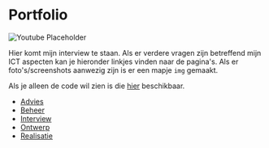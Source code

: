# Portfolio

![Youtube Placeholder](https://placehold.it/240x160)

Hier komt mijn interview te staan. Als er verdere vragen zijn betreffend mijn ICT aspecten kan je hieronder linkjes vinden naar de pagina's. Als er foto's/screenshots aanwezig zijn is er een mapje `img` gemaakt.

Als je alleen de code wil zien is die [hier](./realisatie/code) beschikbaar.

- [Advies](./advies/README.md)
- [Beheer](./beheer/README.md)
- [Interview](./interview/README.md)
- [Ontwerp](./ontwerp/README.md)
- [Realisatie](./realisatie/README.md)

